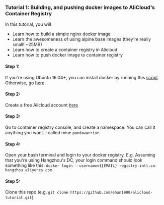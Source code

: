 ### Tutorial 1: Building, and pushing docker images to AliCloud's Container Registry

In this tutorial, you will

- Learn how to build a simple nginx docker image
- Learn the awesomeness of using alpine base images (they're really small! ~25MB)
- Learn how to create a container registry in Alicloud
- Learn how to push docker image to container registry

#### Step 1:
If you're using Ubuntu 16.04+, you can install docker by running this [script](https://github.com/ehan1990/alicloud-tutorial/blob/master/tutorial-1/misc/install-docker.sh). Otherwise, go [here](https://docs.docker.com/v17.09/engine/installation/)

#### Step 2:
Create a free Alicloud account [here](https://www.alibabacloud.com/campaign/free-trial)

#### Step 3:
Go to container registry console, and create a namespace. You can call it anything you want. I called mine `pandawarrior`.

#### Step 4:
Open your bash terminal and login to your docker registry. 
E.g. Assuming that you're using Hangzhou's DC, your login command should look something like this:
`docker login --username=${EMAIL} registry-intl.cn-hangzhou.aliyuncs.com`

#### Step 5:
Clone this repo (e.g. `git clone https://github.com/ehan1990/alicloud-tutorial.git`)
